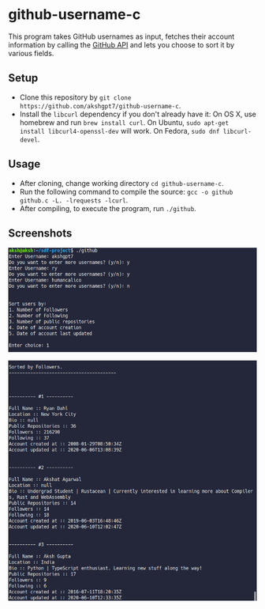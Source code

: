 # github-username-c

This program takes GitHub usernames as input, fetches their account information by calling the [GitHub API](https://developer.github.com/v3/) and lets you choose to sort it by various fields.

## Setup
- Clone this repository by `git clone https://github.com/akshgpt7/github-username-c`.
- Install the `libcurl` dependency if you don't already have it:
On OS X, use homebrew and run `brew install curl`. On Ubuntu, `sudo apt-get install libcurl4-openssl-dev` will work. On Fedora, `sudo dnf libcurl-devel`.

## Usage
- After cloning, change working directory `cd github-username-c`.
- Run the following command to compile the source: `gcc -o github github.c -L. -lrequests -lcurl`.
- After compiling, to execute the program, run `./github`.

## Screenshots
![screenshot1](https://raw.githubusercontent.com/akshgpt7/github-username-c/master/screenshots/Screenshot%20from%202020-06-10%2018-23-56.png?token=AE3VYP27CXGRVJRPUVYP3ES65IJQ6)

![screenshot2](https://raw.githubusercontent.com/akshgpt7/github-username-c/master/screenshots/Screenshot%20from%202020-06-10%2018-24-34.png?token=AE3VYP7QM6ETGVSIMHYNVQK65IJXO)
